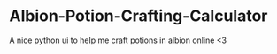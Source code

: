 # Albion-Potion-Crafting-Calculator
A nice python ui to help me craft potions in albion online &lt;3
